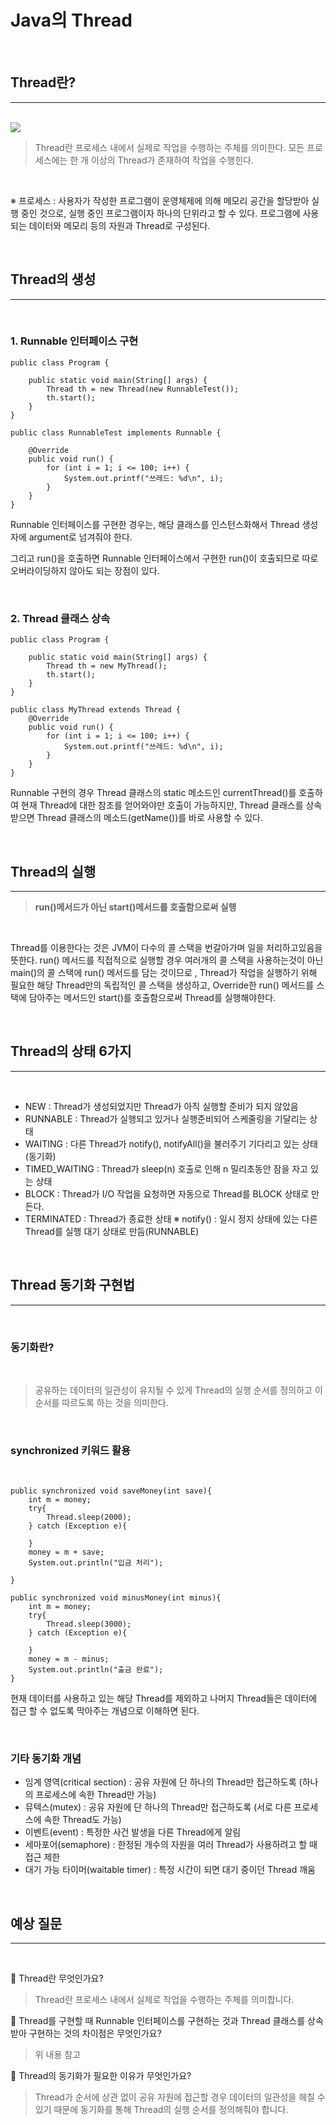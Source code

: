 # **Java의 Thread**

<br>

## **Thread란?**

---

<br>

<img src = "./images/Thread/Thread1.png">

<br>

> Thread란 프로세스 내에서 실제로 작업을 수행하는 주체를 의미한다. 모든 프로세스에는 한 개 이상의 Thread가 존재하여 작업을 수행힌다.

<br>

※ 프로세스 : 사용자가 작성한 프로그램이 운영체제에 의해 메모리 공간을 할당받아 실행 중인 것으로, 실행 중인 프로그램이자 하나의 단위라고 할 수 있다. 프로그램에 사용되는 데이터와 메모리 등의 자원과 Thread로 구성된다.

<br>

## **Thread의 생성**

---

<br>

### **1. Runnable 인터페이스 구현**

```
public class Program {

    public static void main(String[] args) {
        Thread th = new Thread(new RunnableTest());
        th.start();
    }
}

public class RunnableTest implements Runnable {

    @Override
    public void run() {
        for (int i = 1; i <= 100; i++) {
            System.out.printf("쓰레드: %d\n", i);
        }
    }
}
```

Runnable 인터페이스를 구현한 경우는, 해당 클래스를 인스턴스화해서 Thread 생성자에 argument로 넘겨줘야 한다.

그리고 run()을 호출하면 Runnable 인터페이스에서 구현한 run()이 호출되므로 따로 오버라이딩하지 않아도 되는 장점이 있다.

<br>

### **2. Thread 클래스 상속**

```
public class Program {

    public static void main(String[] args) {
        Thread th = new MyThread();
        th.start();
    }
}

public class MyThread extends Thread {
    @Override
    public void run() {
        for (int i = 1; i <= 100; i++) {
            System.out.printf("쓰레드: %d\n", i);
        }
    }
}
```

Runnable 구현의 경우 Thread 클래스의 static 메소드인 currentThread()를 호출하여 현재 Thread에 대한 참조를 얻어와야만 호출이 가능하지만, Thread 클래스를 상속받으면 Thread 클래스의 메소드(getName())를 바로 사용할 수 있다.

<br>

## **Thread의 실행**

---

> **run()메서드가 아닌 start()메서드를 호출함으로써 실행**

<br>

Thread를 이용한다는 것은 JVM이 다수의 콜 스택을 번갈아가며 일을 처리하고있음을 뜻한다. run() 메서드를 직접적으로 실행할 경우 여러개의 콜 스택을 사용하는것이 아닌 main()의 콜 스택에 run() 메서드를 담는 것이므로 , Thread가 작업을 실행하기 위해 필요한 해당 Thread만의 독립적인 콜 스택을 생성하고, Override한 run() 메서드를 스택에 담아주는 메서드인 start()를 호출함으로써 Thread를 실행해야한다.

<br>

## **Thread의 상태 6가지**

---

<br>

- NEW : Thread가 생성되었지만 Thread가 아직 실행할 준비가 되지 않았음
- RUNNABLE : Thread가 실행되고 있거나 실행준비되어 스케줄링을 기달리는 상태
- WAITING : 다른 Thread가 notify(), notifyAll()을 불러주기 기다리고 있는 상태(동기화)
- TIMED_WAITING : Thread가 sleep(n) 호출로 인해 n 밀리초동안 잠을 자고 있는 상태
- BLOCK : Thread가 I/O 작업을 요청하면 자동으로 Thread를 BLOCK 상태로 만든다.
- TERMINATED : Thread가 종료한 상태
  ※ notify() : 일시 정지 상태에 있는 다른 Thread를 실행 대기 상태로 만듬(RUNNABLE)

<br>

## **Thread 동기화 구현법**

---

<br>

### **동기화란?**

<br>

> 공유하는 데이터의 일관성이 유지될 수 있게 Thread의 실행 순서를 정의하고 이 순서를 따르도록 하는 것을 의미한다.

<br>

### **synchronized 키워드 활용**

<br>

```
public synchronized void saveMoney(int save){
    int m = money;
    try{
        Thread.sleep(2000);
    } catch (Exception e){

    }
    money = m + save;
    System.out.println("입금 처리");

}

public synchronized void minusMoney(int minus){
    int m = money;
    try{
        Thread.sleep(3000);
    } catch (Exception e){

    }
    money = m - minus;
    System.out.println("출금 완료");
}
```

현재 데이터를 사용하고 있는 해당 Thread를 제외하고 나머지 Thread들은 데이터에 접근 할 수 없도록 막아주는 개념으로 이해하면 된다.

<br>

### **기타 동기화 개념**

- 임계 영역(critical section) : 공유 자원에 단 하나의 Thread만 접근하도록 (하나의 프로세스에 속한 Thread만 가능)
- 뮤텍스(mutex) : 공유 자원에 단 하나의 Thread만 접근하도록 (서로 다른 프로세스에 속한 Thread도 가능)
- 이벤트(event) : 특정한 사건 발생을 다른 Thread에게 알림
- 세마포어(semaphore) : 한정된 개수의 자원을 여러 Thread가 사용하려고 할 때 접근 제한
- 대기 가능 타이머(waitable timer) : 특정 시간이 되면 대기 중이던 Thread 깨움

<br>

## **예상 질문**

---

<br>

📌 Thread란 무엇인가요?

> Thread란 프로세스 내에서 실제로 작업을 수행하는 주체를 의미합니다.

📌 Thread를 구현할 때 Runnable 인터페이스를 구현하는 것과 Thread 클래스를 상속받아 구현하는 것의 차이점은 무엇인가요?

> 위 내용 참고

📌 Thread의 동기화가 필요한 이유가 무엇인가요?

> Thread가 순서에 상관 없이 공유 자원에 접근할 경우 데이터의 일관성을 헤칠 수 있기 때문에 동기화를 통해 Thread의 실행 순서를 정의해줘야 합니다.
